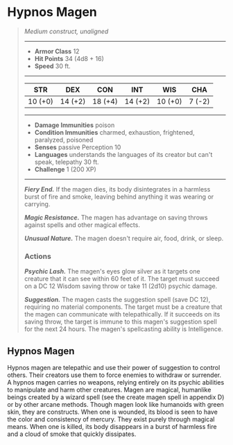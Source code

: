 # Hypnos Magen
>*Medium construct, unaligned*
>___
>- **Armor Class** 12
>- **Hit Points** 34 (4d8 + 16)
>- **Speed** 30 ft.
>___
>|STR|DEX|CON|INT|WIS|CHA|
>|:---:|:---:|:---:|:---:|:---:|:---:|
>|10 (+0)|14 (+2)|18 (+4)|14 (+2)|10 (+0)|7 (-2)|
>___
>- **Damage Immunities** poison
>- **Condition Immunities** charmed, exhaustion, frightened, paralyzed, poisoned
>- **Senses** passive Perception 10
>- **Languages** understands the languages of its creator but can't speak, telepathy 30 ft.
>- **Challenge** 1 (200 XP)
>___
>***Fiery End.*** If the magen dies, its body disintegrates in a harmless burst of fire and smoke, leaving behind anything it was wearing or carrying.  
>
>***Magic Resistance.*** The magen has advantage on saving throws against spells and other magical effects.  
>
>***Unusual Nature.*** The magen doesn't require air, food, drink, or sleep.  
>
>### Actions
>***Psychic Lash.*** The magen's eyes glow silver as it targets one creature that it can see within 60 feet of it. The target must succeed on a DC 12 Wisdom saving throw or take 11 (2d10) psychic damage.  
>
>***Suggestion.*** The magen casts the suggestion spell (save DC 12), requiring no material components. The target must be a creature that the magen can communicate with telepathically. If it succeeds on its saving throw, the target is immune to this magen's suggestion spell for the next 24 hours. The magen's spellcasting ability is Intelligence.
## Hypnos Magen
Hypnos magen are telepathic and use their power of suggestion to control others. Their creators use them to force enemies to withdraw or surrender.
A hypnos magen carries no weapons, relying entirely on its psychic abilities to manipulate and harm other creatures.
Magen are magical, humanlike beings created by a wizard spell (see the create magen spell in appendix D) or by other arcane methods.
Though magen look like humanoids with green skin, they are constructs. When one is wounded, its blood is seen to have the color and consistency of mercury. They exist purely through magical means. When one is killed, its body disappears in a burst of harmless fire and a cloud of smoke that quickly dissipates.